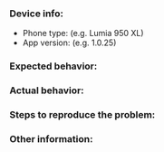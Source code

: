 ### **Device info:**
- Phone type: (e.g. Lumia 950 XL)
- App version: (e.g. 1.0.25)

### **Expected behavior:**


### **Actual behavior:**


### **Steps to reproduce the problem:**


### **Other information:**

